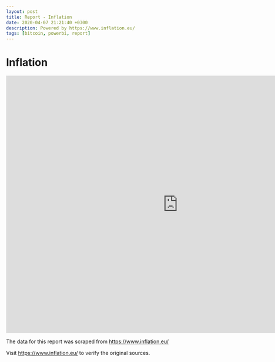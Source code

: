 ```yaml
---
layout: post
title: Report - Inflation
date: 2020-04-07 21:21:40 +0300
description: Powered by https://www.inflation.eu/
tags: [bitcoin, powerbi, report]
---
```


# Inflation

<div>
  <iframe width="933" height="700" src="https://app.powerbi.com/view?r=eyJrIjoiOTNhMjZjODUtMWVlYS00ZWVkLWE0YjYtOTg3YTk3NzFhODdiIiwidCI6IjhlNjQxMWI3LTZmYjktNDhmNS05NTQ4LTAwYjJlMTc3N2RkZiIsImMiOjl9" frameborder="0" allowFullScreen="true"></iframe>
</div>

The data for this report was scraped from https://www.inflation.eu/

Visit https://www.inflation.eu/ to verify the original sources.

